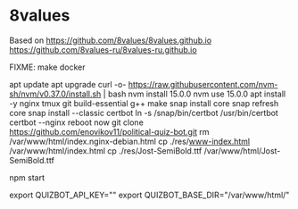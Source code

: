 # 8values
Based on https://github.com/8values/8values.github.io https://github.com/8values-ru/8values-ru.github.io

FIXME: make docker

apt update
apt upgrade
curl -o- https://raw.githubusercontent.com/nvm-sh/nvm/v0.37.0/install.sh | bash
nvm install 15.0.0
nvm use 15.0.0
apt install -y nginx tmux git build-essential g++ make
snap install core
snap refresh core
snap install --classic certbot
ln -s /snap/bin/certbot /usr/bin/certbot
certbot --nginx
reboot now
git clone https://github.com/enovikov11/political-quiz-bot.git
rm /var/www/html/index.nginx-debian.html
cp ./res/www-index.html /var/www/html/index.html
cp ./res/Jost-SemiBold.ttf /var/www/html/Jost-SemiBold.ttf

npm start

export QUIZBOT_API_KEY=""
export QUIZBOT_BASE_DIR="/var/www/html/"